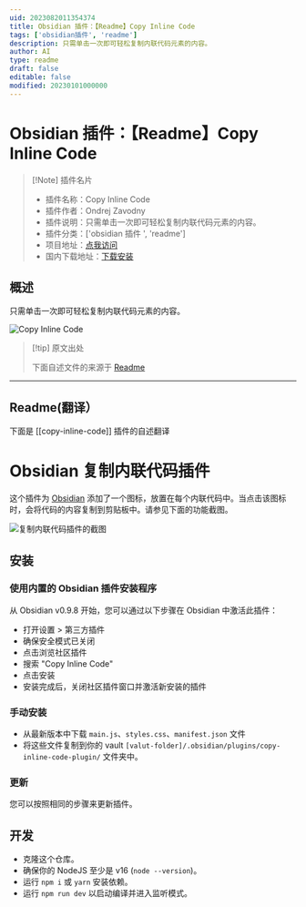 ```yaml
---
uid: 2023082011354374
title: Obsidian 插件：【Readme】Copy Inline Code
tags: ['obsidian插件', 'readme']
description: 只需单击一次即可轻松复制内联代码元素的内容。
author: AI
type: readme
draft: false
editable: false
modified: 20230101000000
---
```


# Obsidian 插件：【Readme】Copy Inline Code

> [!Note] 插件名片
> - 插件名称：Copy Inline Code
> - 插件作者：Ondrej Zavodny
> - 插件说明：只需单击一次即可轻松复制内联代码元素的内容。
> - 插件分类：['obsidian 插件 ', 'readme']
> - 项目地址：[点我访问](https://github.com/Alddar/obsidian-copy-inline-code-plugin)
> - 国内下载地址：[下载安装](https://pkmer.cn/products/plugin/pluginMarket/?copy-inline-code)

## 概述

只需单击一次即可轻松复制内联代码元素的内容。

![Copy Inline Code](https://cdn.pkmer.cn/covers/copy-inline-code.png!pkmer)

> [!tip] 原文出处
>
>下面自述文件的来源于 [Readme](https://ghproxy.net/https://raw.githubusercontent.com/Alddar/obsidian-copy-inline-code-plugin/main/README.md)

---

## Readme(翻译）

下面是 [[copy-inline-code]] 插件的自述翻译

# Obsidian 复制内联代码插件

这个插件为 [Obsidian](https://obsidian.md) 添加了一个图标，放置在每个内联代码中。当点击该图标时，会将代码的内容复制到剪贴板中。请参见下面的功能截图。

![复制内联代码插件的截图](plugin-screenshot.png)

## 安装

### 使用内置的 Obsidian 插件安装程序

从 Obsidian v0.9.8 开始，您可以通过以下步骤在 Obsidian 中激活此插件：

- 打开设置 > 第三方插件
- 确保安全模式已关闭
- 点击浏览社区插件
- 搜索 "Copy Inline Code"
- 点击安装
- 安装完成后，关闭社区插件窗口并激活新安装的插件

### 手动安装

- 从最新版本中下载 `main.js`、`styles.css`、`manifest.json` 文件
- 将这些文件复制到你的 vault `[valut-folder]/.obsidian/plugins/copy-inline-code-plugin/` 文件夹中。

### 更新

您可以按照相同的步骤来更新插件。

## 开发

- 克隆这个仓库。
- 确保你的 NodeJS 至少是 v16 (`node --version`)。
- 运行 `npm i` 或 `yarn` 安装依赖。
- 运行 `npm run dev` 以启动编译并进入监听模式。



